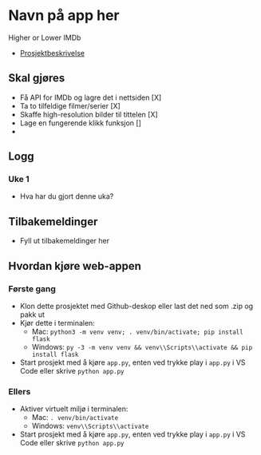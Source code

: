 # Navn på app her
 
Higher or Lower IMDb

- [Prosjektbeskrivelse](./prosjektbeskrivelse.md)

## Skal gjøres

- Få API for IMDb og lagre det i nettsiden [X]
- Ta to tilfeldige filmer/serier [X] 
- Skaffe high-resolution bilder til tittelen [X]
- Lage en fungerende klikk funksjon []
- 

## Logg

### Uke 1

- Hva har du gjort denne uka?

## Tilbakemeldinger

- Fyll ut tilbakemeldinger her

## Hvordan kjøre web-appen

### Første gang

- Klon dette prosjektet med Github-deskop eller last det ned som .zip og pakk ut
- Kjør dette i terminalen: 
  - Mac: `python3 -m venv venv; . venv/bin/activate; pip install flask`
  - Windows: `py -3 -m venv venv && venv\\Scripts\\activate && pip install flask`
- Start prosjekt med å kjøre `app.py`, enten ved trykke play i `app.py` i VS Code eller skrive `python app.py`

### Ellers

- Aktiver virtuelt miljø i terminalen: 
  - Mac: `. venv/bin/activate`
  - Windows: `venv\\Scripts\\activate`
- Start prosjekt med å kjøre `app.py`, enten ved trykke play i `app.py` i VS Code eller skrive `python app.py`



